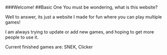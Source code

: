 ###Welcome!
##Basic One
You must be wondering, what is this website?

Well to answer, its just a website I made for fun where you can play multiple games!

I am always trying to update or add new games, and hoping to get more people to use it.

Current finished games are: SNEK, Clicker